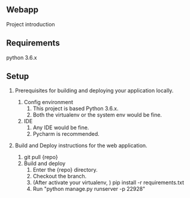 ## Webapp
Project introduction

## Requirements
python 3.6.x 

## Setup
1. Prerequisites for building and deploying your application locally.
   1. Config environment
      1. This project is based Python 3.6.x. 
      2. Both the virtualenv or the system env would be fine. 
   2. IDE
      1. Any IDE would be fine. 
      2. Pycharm is recommended.

2. Build and Deploy instructions for the web application.
   1. git pull {repo}
   2. Build and deploy
      1. Enter the {repo} directory.
      2. Checkout the branch.
      3. (After activate your virtualenv, ) pip install -r requirements.txt
      4. Run "python manage.py runserver -p 22928"
